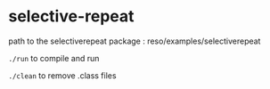 # selective-repeat

path to the selectiverepeat package : reso/examples/selectiverepeat

```./run``` to compile and run

```./clean``` to remove .class files
